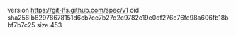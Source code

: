 version https://git-lfs.github.com/spec/v1
oid sha256:b82978678151d6cb7ce7b27d2e9782e19e0df276c76fe98a606fb18bbf7b7c25
size 453

